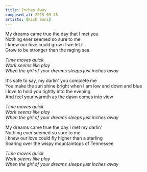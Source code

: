 ```yaml
---
title: Inches Away
composed_at: 2015-09-25
artists: [Rich Soni]
---
```


My dreams came true the day that I met you  
Nothing ever seemed so sure to me  
I knew our love could grow if we let it  
Grow to be stronger than the raging sea  

*Time moves quick*  
*Work seems like play*  
*When the girl of your dreams sleeps just inches away*  

It's safe to say, my darlin' you complete me  
You make the sun shine bright when I am low and down and blue  
I love to hold you tightly into the evening  
And feel your warmth as the dawn comes into view  

*Time moves quick*  
*Work seems like play*  
*When the girl of your dreams sleeps just inches away*  

My dreams came true the day I met my darlin'  
Nothing ever seemed so sure to me  
I knew our love could fly higher than a starling  
Soaring over the wispy mountaintops of Tennessee  

*Time moves quick*  
*Work seems like play*  
*When the girl of your dreams sleeps just inches away*  

